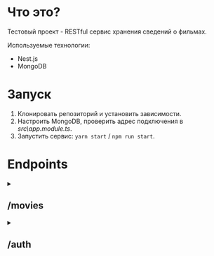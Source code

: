 # Что это?

 Тестовый проект - RESTful сервис хранения сведений о фильмах.

 Используемые технологии:
 - Nest.js
 - MongoDB

# Запуск

 1. Клонировать репозиторий и установить зависимости.
 2. Настроить MongoDB, проверить адрес подключения в *src\\app.module.ts*.
 3. Запустить сервис: `yarn start` / `npm run start`.

# Endpoints

 <details>
 <summary><h2>/movies</h2></summary>

  <details>
  <summary><h3>— GET /movies</h3></summary>

   <details>
   <summary><bold>——</bold> Пример запроса</summary>

   ```http
   GET /movies HTTP/1.1
   ```

   </details>

   <details>
   <summary><bold>——</bold> Пример ответа</summary>

   ```http
   200 OK

   {
       "message": "All movies data found successfully",
       "result": [
           {
               "id": "6495fb7f92363e4d61748694",
               "title": "Harry Potter",
               "description": "It's magic!"
           }
       ],
       "statusCode": 200
   }
   ```

   </details>

  </details>

  <details>
  <summary><h3>— GET /movies/<code>{{id}}</code></h3></summary>

   <details>
   <summary><bold>——</bold> Пример запроса</summary>

   ```http
   GET /movies/{{id}} HTTP/1.1
   ```

   </details>

   <details>
   <summary><bold>——</bold> Пример ответа</summary>

   ```http
   200 OK

   {
       "message": "Movie found successfully",
       "result": {
           "id": "6495fb7f92363e4d61748694",
           "title": "Harry Potter",
           "description": "It's magic!"
       },
       "statusCode": 200
   }
   ```

   </details>

  </details>

  <details>
  <summary><h3>— POST /movies</h3></summary>

   <details>
   <summary><bold>——</bold> Пример запроса</summary>

   ```http
   POST /movies HTTP/1.1
   Authorization: Bearer {{access_token}}

   {
    "title": "Harry Potter",
    "description": "It's magic!"
   }
   ```

   </details>

   <details>
   <summary><bold>——</bold> Пример ответа</summary>

   ```http
   201 Created

   {
       "message": "Movie has been created successfully",
       "result": {
           "id": "6495fb7f92363e4d61748694",
           "title": "Harry Potter",
           "description": "It's magic!"
       },
       "statusCode": 201
   }
   ```

   </details>

   <details>
   <summary><bold>——</bold> Пример ответа при некорректном <code>access_token</code></summary>

   ```http
   {
       "message": "Unauthorized",
       "statusCode": 401
   }
   ```

   </details>

  </details>

  <details>
  <summary><h3>— PUT /movies/<code>{{id}}</code></h3></summary>

   <details>
   <summary><bold>——</bold> Пример запроса</summary>

   ```http
   PUT /movies/{{id}} HTTP/1.1
   Authorization: Bearer {{access_token}}

   {
       "description": "It's magic! More magic!"
   }
   ```

   </details>

   <details>
   <summary><bold>——</bold> Пример ответа</summary>

   ```http
   200 OK

   {
       "message": "Movie has been successfully updated",
       "result": {
           "id": "6495fb7f92363e4d61748694",
           "title": "Harry Potter",
           "description": "It's magic! More magic!"
       },
       "statusCode": 200
   }
   ```

   </details>

   <details>
   <summary><bold>——</bold> Пример ответа при некорректном <code>access_token</code></summary>

   ```http
   {
       "message": "Unauthorized",
       "statusCode": 401
   }
   ```

   </details>

  </details>

  <details>
  <summary><h3>— DELETE /movies/<code>{{id}}</code></h3></summary>

   <details>
   <summary><bold>——</bold> Пример запроса</summary>

   ```http
   DELETE /movies/{{id}} HTTP/1.1
   Authorization: Bearer {{access_token}}
   ```

   </details>

   <details>
   <summary><bold>——</bold> Пример ответа</summary>

   ```http
   200 OK

   {
       "message": "Movie deleted successfully",
       "result": {
           "id": "6495fb7f92363e4d61748694",
           "title": "Harry Potter",
           "description": "It's magic! More magic!"
       },
       "statusCode": 200
   }
   ```

   </details>

   <details>
   <summary><bold>——</bold> Пример ответа при некорректном <code>access_token</code></summary>

   ```http
   {
       "message": "Unauthorized",
       "statusCode": 401
   }
   ```

   </details>

  </details>

 </details>

 <details>
 <summary><h2>/auth</h2></summary>

  <details>
  <summary><h3>— POST /auth/sign-up</h3></summary>

   <details>
   <summary><bold>——</bold> Пример запроса</summary>

   ```http
   POST /auth/sign-up HTTP/1.1

   {
       "login": "login",
       "username": "user",
       "password": "pass"
   }
   ```

   </details>

   <details>
   <summary><bold>——</bold> Пример ответа</summary>

   ```http
   201 Created

   {
       "message": "Account has been created successfully",
       "result": {
           "login": "login",
           "username": "user"
       },
       "statusCode": 201
   }
   ```

   </details>

   <details>
   <summary><bold>——</bold> Пример ответа в случае, если <code>login</code> или <code>username</code> заняты</summary>

   ```http
   400 Bad Request

   {
       "message": "Login or username exists",
       "error": "Bad Request",
       "statusCode": 400
   }
   ```

   </details>

  </details>

  <details>
  <summary><h3>— POST /auth/login</h3></summary>

   <details>
   <summary><bold>——</bold> Пример запроса</summary>

   ```http
   POST /auth/login HTTP/1.1

   {
       "login": "login",
       "password": "pass"
   }
   ```

   </details>

   <details>
   <summary><bold>——</bold> Пример ответа</summary>

   ```http
   200 OK

   {
       "message": "Login completed successfully",
       "result": {
           "access_token": "{{access_token}}"
       },
       "statusCode": 200
   }
   ```

   </details>

   <details>
   <summary><bold>——</bold> Пример ответа, если пользователь не найден или пароль не совпал</summary>

   ```http
   401 Unauthorized

   {
       "message": "Unauthorized",
       "statusCode": 401
   }
   ```

   </details>

  </details>

  <details>
  <summary><h3>— GET /auth/me</h3></summary>

   <details>
   <summary><bold>——</bold> Пример запроса</summary>

   ```http
   GET /auth/me HTTP/1.1
   Authorization: Bearer {{access_token}}
   ```

   </details>

   <details>
   <summary><bold>——</bold> Пример ответа</summary>

   ```http
   200 OK

   {
       "message": "OK",
       "result": {
           "login": "login",
           "username": "user"
       },
       "statusCode": 200
   }
   ```

   </details>

   <details>
   <summary><bold>——</bold> Пример ответа при некорректном <code>{{access_token}}</code></summary>

   ```http
   401 Unauthorized

   {
       "message": "Unauthorized",
       "statusCode": 401
   }
   ```

   </details>

  </details>

 </details>
